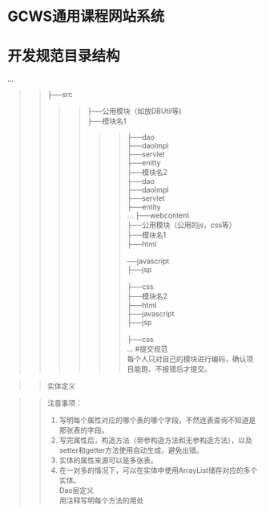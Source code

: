 GCWS通用课程网站系统
===================
开发规范目录结构
===============
...
>>├──src<br>
>>>>├──公用模块（如放DBUtil等)<br>
>>>>├──模块名1<br>
>>>>>>├──dao<br>
>>>>>>├──daoImpl<br>
>>>>>>├──servlet<br>
>>>>>>├──enitty<br>
>>>>├──模块名2<br>
>>>>>>├──dao<br>
>>>>>>├──daoImpl<br>
>>>>>>├──servlet<br>
>>>>>>├──entity<br>
...
>>├──webcontent<br>
>>>>├──公用模块（公用的js，css等）<br>
>>>>├──模块名1<br>
>>>>>>├──html<br><br>
>>>>>>──javascript<br>
>>>>>>├──jsp<br><br>
>>>>>>├──css<br>
>>>>├──模块名2<br>
>>>>>>├──html<br>
>>>>>>├──javascript<br>
>>>>>>├──jsp<br><br>
>>>>>>├──css<br>
...
#提交规范<br>
>>每个人只对自己的模块进行编码，确认项目能跑、不报错后才提交。<br>

>>实体定义	<br>
 
>>注意事项：<br>
>>1.	写明每个属性对应的哪个表的哪个字段，不然连表查询不知道是那张表的字段。<br>
>>2.	写完属性后，构造方法（带参构造方法和无参构造方法），以及setter和getter方法使用自动生成，避免出错。<br>
>>3.	实体的属性来源可以是多张表。<br>
>>4.	在一对多的情况下，可以在实体中使用ArrayList储存对应的多个实体。<br>
>>Dao层定义<br>
>>用注释写明每个方法的用处<br>
